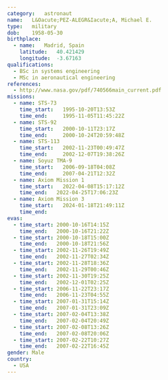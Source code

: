```yaml
---
category:	astronaut
name:	L&Oacute;PEZ-ALEGR&Iacute;A, Michael E.
type:	military
dob:	1958-05-30
birthplace:
  - name:	Madrid, Spain
    latitude:	40.421429
    longitude:	-3.67163
qualifications:
  - BSc in systems engineering
  - MSc in aeronautical engineering
references:
  - http://www.nasa.gov/pdf/740566main_current.pdf
missions:
  - name: STS-73
    time_start:   1995-10-20T13:53Z
    time_end:     1995-11-05T11:45:22Z
  - name: STS-92
    time_start:   2000-10-11T23:17Z
    time_end:     2000-10-24T20:59:48Z
  - name: STS-113
    time_start:   2002-11-23T00:49:47Z
    time_end:     2002-12-07T19:38:26Z
  - name: Soyuz TMA-9
    time_start:   2006-09-18T04:08Z
    time_end:     2007-04-21T12:32Z
  - name: Axiom Mission 1
    time_start:   2022-04-08T15:17:12Z
    time_end:   2022-04-25T17:06:23Z
  - name: Axiom Mission 3
    time_start:   2024-01-18T21:49:11Z
    time_end:
evas:
  - time_start: 2000-10-16T14:15Z
    time_end:   2000-10-16T21:22Z
  - time_start: 2000-10-18T15:00Z
    time_end:   2000-10-18T21:56Z
  - time_start: 2002-11-26T19:49Z
    time_end:   2002-11-27T02:34Z
  - time_start: 2002-11-28T18:36Z
    time_end:   2002-11-29T00:46Z
  - time_start: 2002-11-30T19:25Z
    time_end:   2002-12-01T02:25Z
  - time_start: 2006-11-22T23:17Z
    time_end:   2006-11-23T04:55Z
  - time_start: 2007-01-31T15:14Z
    time_end:   2007-01-31T23:09Z
  - time_start: 2007-02-04T13:38Z
    time_end:   2007-02-04T20:49Z
  - time_start: 2007-02-08T13:26Z
    time_end:   2007-02-08T20:06Z
  - time_start: 2007-02-22T10:27Z
    time_end:   2007-02-22T16:45Z
gender:	Male
country:
  - USA
---
```

